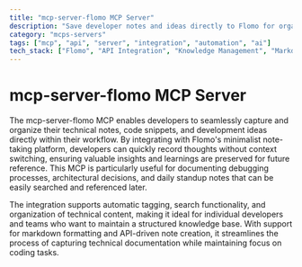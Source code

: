 ```yaml
---
title: "mcp-server-flomo MCP Server"
description: "Save developer notes and ideas directly to Flomo for organized knowledge management and quick capture of technical insights."
category: "mcps-servers"
tags: ["mcp", "api", "server", "integration", "automation", "ai"]
tech_stack: ["Flomo", "API Integration", "Knowledge Management", "Markdown", "Developer Tools"]
---
```


# mcp-server-flomo MCP Server

The mcp-server-flomo MCP enables developers to seamlessly capture and organize their technical notes, code snippets, and development ideas directly within their workflow. By integrating with Flomo's minimalist note-taking platform, developers can quickly record thoughts without context switching, ensuring valuable insights and learnings are preserved for future reference. This MCP is particularly useful for documenting debugging processes, architectural decisions, and daily standup notes that can be easily searched and referenced later.

The integration supports automatic tagging, search functionality, and organization of technical content, making it ideal for individual developers and teams who want to maintain a structured knowledge base. With support for markdown formatting and API-driven note creation, it streamlines the process of capturing technical documentation while maintaining focus on coding tasks.

